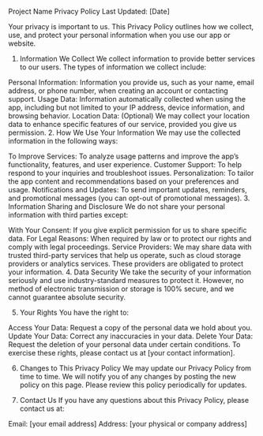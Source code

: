 Project Name
Privacy Policy
Last Updated: [Date]

Your privacy is important to us. This Privacy Policy outlines how we collect, use, and protect your personal information when you use our app or website.

1. Information We Collect
We collect information to provide better services to our users. The types of information we collect include:

Personal Information: Information you provide us, such as your name, email address, or phone number, when creating an account or contacting support.
Usage Data: Information automatically collected when using the app, including but not limited to your IP address, device information, and browsing behavior.
Location Data: (Optional) We may collect your location data to enhance specific features of our service, provided you give us permission.
2. How We Use Your Information
We may use the collected information in the following ways:

To Improve Services: To analyze usage patterns and improve the app’s functionality, features, and user experience.
Customer Support: To help respond to your inquiries and troubleshoot issues.
Personalization: To tailor the app content and recommendations based on your preferences and usage.
Notifications and Updates: To send important updates, reminders, and promotional messages (you can opt-out of promotional messages).
3. Information Sharing and Disclosure
We do not share your personal information with third parties except:

With Your Consent: If you give explicit permission for us to share specific data.
For Legal Reasons: When required by law or to protect our rights and comply with legal proceedings.
Service Providers: We may share data with trusted third-party services that help us operate, such as cloud storage providers or analytics services. These providers are obligated to protect your information.
4. Data Security
We take the security of your information seriously and use industry-standard measures to protect it. However, no method of electronic transmission or storage is 100% secure, and we cannot guarantee absolute security.

5. Your Rights
You have the right to:

Access Your Data: Request a copy of the personal data we hold about you.
Update Your Data: Correct any inaccuracies in your data.
Delete Your Data: Request the deletion of your personal data under certain conditions.
To exercise these rights, please contact us at [your contact information].

6. Changes to This Privacy Policy
We may update our Privacy Policy from time to time. We will notify you of any changes by posting the new policy on this page. Please review this policy periodically for updates.

7. Contact Us
If you have any questions about this Privacy Policy, please contact us at:

Email: [your email address]
Address: [your physical or company address]
